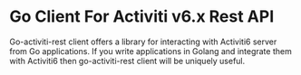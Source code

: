 # Go Client For Activiti v6.x Rest API
Go-activiti-rest client offers a library for interacting with Activiti6 server from Go applications. If you write applications in Golang and integrate them with Activiti6 then go-activiti-rest client will be uniquely useful.
